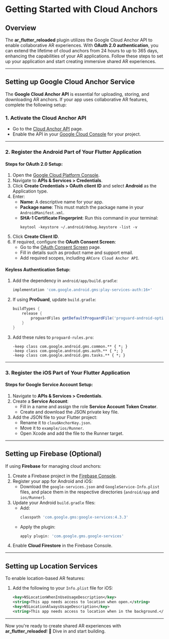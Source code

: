 # Getting Started with Cloud Anchors

## Overview

The **ar_flutter_reloaded** plugin utilizes the Google Cloud Anchor API to enable collaborative AR experiences. With **OAuth 2.0 authentication**, you can extend the lifetime of cloud anchors from 24 hours to up to 365 days, enhancing the capabilities of your AR applications. Follow these steps to set up your application and start creating immersive shared AR experiences.

---

## Setting up Google Cloud Anchor Service

The **Google Cloud Anchor API** is essential for uploading, storing, and downloading AR anchors. If your app uses collaborative AR features, complete the following setup:

### 1. Activate the Cloud Anchor API
- Go to the [Cloud Anchor API](https://console.cloud.google.com/apis/api/arcorecloudanchor.googleapis.com) page.
- Enable the API in your [Google Cloud Console](https://console.cloud.google.com) for your project.

---

### 2. Register the Android Part of Your Flutter Application

#### Steps for OAuth 2.0 Setup:
1. Open the [Google Cloud Platform Console](https://console.cloud.google.com).
2. Navigate to **APIs & Services > Credentials**.
3. Click **Create Credentials > OAuth client ID** and select **Android** as the Application type.
4. Enter:
    - **Name**: A descriptive name for your app.
    - **Package name**: This must match the package name in your `AndroidManifest.xml`.
    - **SHA-1 Certificate Fingerprint**: Run this command in your terminal:
      ```
      keytool -keystore ~/.android/debug.keystore -list -v
      ```
5. Click **Create Client ID**.
6. If required, configure the **OAuth Consent Screen**:
    - Go to the [OAuth Consent Screen](https://console.cloud.google.com/apis/credentials/consent) page.
    - Fill in details such as product name and support email.
    - Add required scopes, including `ARCore Cloud Anchor API`.

#### Keyless Authentication Setup:
1. Add the dependency in `android/app/build.gradle`:
   ```gradle
   implementation 'com.google.android.gms:play-services-auth:16+'
   ```
2. If using **ProGuard**, update `build.gradle`:
   ```gradle
   buildTypes {
       release {
           proguardFiles getDefaultProguardFile('proguard-android-optimize.txt'), 'proguard-rules.pro'
       }
   }
   ```
3. Add these rules to `proguard-rules.pro`:
   ```proguard
   -keep class com.google.android.gms.common.** { *; }
   -keep class com.google.android.gms.auth.** { *; }
   -keep class com.google.android.gms.tasks.** { *; }
   ```

---

### 3. Register the iOS Part of Your Flutter Application

#### Steps for Google Service Account Setup:
1. Navigate to **APIs & Services > Credentials**.
2. Create a **Service Account**:
    - Fill in a name and assign the role **Service Account Token Creator**.
    - Create and download the JSON private key file.
3. Add the JSON file to your Flutter project:
    - Rename it to `cloudAnchorKey.json`.
    - Move it to `example/ios/Runner`.
    - Open Xcode and add the file to the Runner target.

---

## Setting up Firebase (Optional)

If using **Firebase** for managing cloud anchors:
1. Create a Firebase project in the [Firebase Console](https://console.firebase.google.com).
2. Register your app for Android and iOS:
    - Download the `google-services.json` and `GoogleService-Info.plist` files, and place them in the respective directories (`android/app` and `ios/Runner`).
3. Update your Android `build.gradle` files:
    - Add:
      ```gradle
      classpath 'com.google.gms:google-services:4.3.3'
      ```
    - Apply the plugin:
      ```gradle
      apply plugin: 'com.google.gms.google-services'
      ```
4. Enable **Cloud Firestore** in the Firebase Console.

---

## Setting up Location Services

To enable location-based AR features:
1. Add the following to your `Info.plist` file for iOS:
   ```xml
   <key>NSLocationWhenInUseUsageDescription</key>
   <string>This app needs access to location when open.</string>
   <key>NSLocationAlwaysUsageDescription</key>
   <string>This app needs access to location when in the background.</string>
   ```

---

Now you're ready to create shared AR experiences with **ar_flutter_reloaded**! 🚀 Dive in and start building.